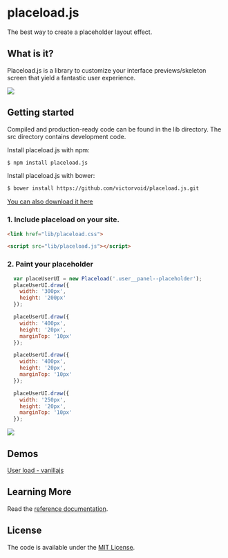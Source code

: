 # placeload.js
The best way to create a placeholder layout effect.

What is it?
-------------
Placeload.js is a library to customize your interface previews/skeleton screen that yield a fantastic user experience.

![](https://github.com/victorvoid/placeload.js/blob/master/placeload-desc.jpg)


Getting started
------------

Compiled and production-ready code can be found in the lib directory. The src directory contains development code.


Install placeload.js with npm:

```sh
$ npm install placeload.js
```

Install placeload.js with bower:

```sh
$ bower install https://github.com/victorvoid/placeload.js.git
```


[You can also download it here](https://drive.google.com/open?id=0B4kDE1zGyQeaNDh1ZDg1VFRlek0)

### 1. Include placeload on your site.

```html
<link href="lib/placeload.css">

<script src="lib/placeload.js"></script>
```

### 2. Paint your placeholder

```js
  var placeUserUI = new Placeload('.user__panel--placeholder');
  placeUserUI.draw({
    width: '300px',
    height: '200px'
  });

  placeUserUI.draw({
    width: '400px',
    height: '20px',
    marginTop: '10px'
  });

  placeUserUI.draw({
    width: '400px',
    height: '20px',
    marginTop: '10px'
  });

  placeUserUI.draw({
    width: '250px',
    height: '20px',
    marginTop: '10px'
  });
```

![](https://github.com/victorvoid/placeload.js/blob/master/docs/imgs/placeload_example.gif)

Demos
--------

[User load - vanillajs](https://victorvoid.github.io/placeload.js/examples/vanillajs/user_load/index.html)


Learning More
-------------

Read the [reference documentation](https://victorvoid.github.io/placeload.js/#documentation).

License
-------

The code is available under the [MIT License](LICENSE.md).
